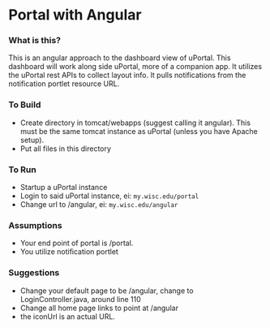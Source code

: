 # Portal with Angular

### What is this?
This is an angular approach to the dashboard view of uPortal. This dashboard will work along side uPortal, more of a companion app. It utilizes the uPortal rest APIs to collect layout info. It pulls notifications from the notification portlet resource URL.

### To Build
* Create directory in tomcat/webapps (suggest calling it angular). This must be the same tomcat instance as uPortal (unless you have Apache setup).
* Put all files in this directory

### To Run
* Startup a uPortal instance
* Login to said uPortal instance, ei: `my.wisc.edu/portal`
* Change url to /angular, ei: `my.wisc.edu/angular`

### Assumptions
* Your end point of portal is /portal.
* You utilize notification portlet

### Suggestions
* Change your default page to be /angular, change to LoginController.java, around line 110
* Change all home page links to point at /angular
* the iconUrl is an actual URL.